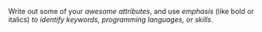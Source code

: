 Write out some of your *awesome attributes*, and use _emphasis_ (like bold or italics) _to identify *keywords*, *programming languages*, or *skills*_. 

